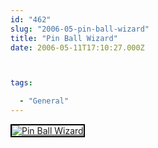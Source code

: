 ```yaml
---
id: "462"
slug: "2006-05-pin-ball-wizard"
title: "Pin Ball Wizard"
date: 2006-05-11T17:10:27.000Z



tags:

  - "General"
---
```

<div class="sqs-html-content">
  <div style="float: left; margin-right: 10px; margin-bottom: 10px;"> <a href="http://www.flickr.com/photos/mclazarus/144733900/" title="Pin Ball Wizard"><img src="http://static.flickr.com/51/144733900_716d462c15_m.jpg" alt="Pin Ball Wizard" style="border: solid 2px #000000;" /></a>
</div>
<p><br clear="all" /></p>
</div>

